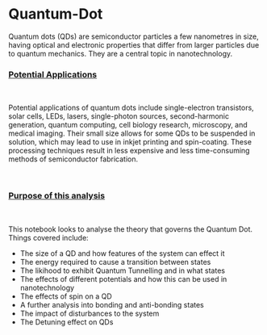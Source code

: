# Quantum-Dot

Quantum dots (QDs) are semiconductor particles a few nanometres in size, having optical and electronic properties that differ from larger particles due to quantum mechanics. They are a central topic in nanotechnology.

### <u>Potential Applications</u>
<br>

Potential applications of quantum dots include single-electron transistors, solar cells, LEDs, lasers, single-photon sources, second-harmonic generation, quantum computing, cell biology research, microscopy, and medical imaging. Their small size allows for some QDs to be suspended in solution, which may lead to use in inkjet printing and spin-coating. These processing techniques result in less expensive and less time-consuming methods of semiconductor fabrication.

<br>

### <u>Purpose of this analysis</u>
<br>

This notebook looks to analyse the theory that governs the Quantum Dot.
 Things covered include:
* The size of a QD and how features of the system can effect it
* The energy required to cause a transition between states
* The likihood to exhibit Quantum Tunnelling and in what states
* The effects of different potentials and how this can be used in nanotechnology
* The effects of spin on a QD
* A further analysis into bonding and anti-bonding states
* The impact of disturbances to the system
* The Detuning effect on QDs 